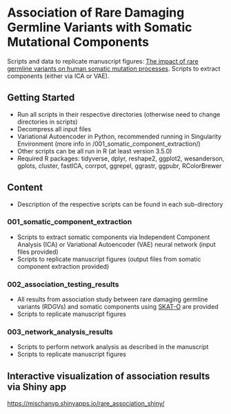 # Association of Rare Damaging Germline Variants with Somatic Mutational Components 
Scripts and data to replicate manuscript figures: [The impact of rare germline variants on human somatic mutation processes](https://www.biorxiv.org/content/10.1101/2021.11.14.468508v1).
Scripts to extract components (either via ICA or VAE).

## Getting Started
* Run all scripts in their respective directories (otherwise need to change directories in scripts)
* Decompress all input files
* Variational Autoencoder in Python, recommended running in Singularity Environment (more info in /001_somatic_component_extraction/)
* Other scripts can be all run in R (at least version 3.5.0)
* Required R packages: tidyverse, dplyr, reshape2, ggplot2, wesanderson, gplots, cluster, fastICA, corrpot, ggrepel, ggrastr, ggpubr, RColorBrewer

## Content
* Description of the respective scripts can be found in each sub-directory

### 001_somatic_component_extraction
* Scripts to extract somatic components via Independent Component Analysis (ICA) or Variational Autoencoder (VAE) neural network (input files provided)
* Scripts to replicate manuscript figures (output files from somatic component extraction provided)

### 002_association_testing_results
* All results from association study between rare damaging germline variants (RDGVs) and somatic components using [SKAT-O](https://www.cell.com/ajhg/fulltext/S0002-9297(12)00316-3) are provided
* Scripts to replicate manuscript figures

### 003_network_analysis_results
* Scripts to perform network analysis as described in the manuscript
* Scripts to replicate manuscript figures

## Interactive visualization of association results via Shiny app
https://mischanvp.shinyapps.io/rare_association_shiny/
